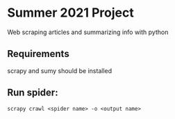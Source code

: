 # Summer 2021 Project
Web scraping articles and summarizing info with python
## Requirements
scrapy and sumy should be installed
## Run spider:
`scrapy crawl <spider name> -o <output name>`

